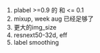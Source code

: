 1. plabel >=0.9 的 和 <= 0.1
2. mixup, week aug 已经足够了
3. 更大的img_size
4. resnext50-32d, eff
5. label smoothing